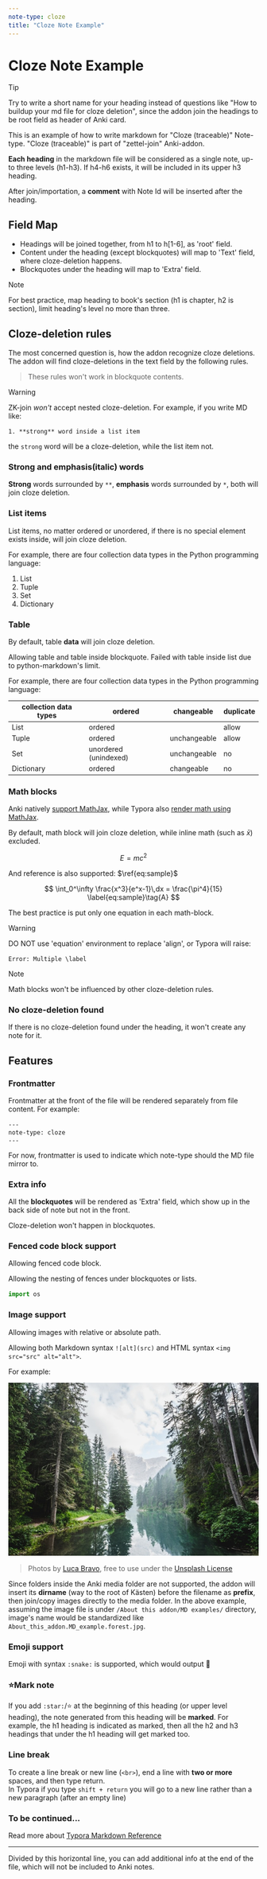 ```yaml
---
note-type: cloze
title: "Cloze Note Example"
---
```


# Cloze Note Example

> [!TIP]
> 
> Try to write a short name for your heading instead of questions like "How to buildup your md file for cloze deletion", since the addon join the headings to be root field as header of Anki card.

This is an example of how to write markdown for "Cloze (traceable)" Note-type. "Cloze (traceable)" is part of "zettel-join" Anki-addon.

**Each heading** in the markdown file will be considered as a single note, up-to three levels (h1-h3). If h4-h6 exists, it will be included in its upper h3 heading.

After join/importation, a **comment** with Note Id will be inserted after the heading.

## Field Map

- Headings will be joined together, from h1 to h\[1-6\], as 'root' field. 
- Content under the heading (except blockquotes) will map to 'Text' field, where cloze-deletion happens.
- Blockquotes under the heading will map to 'Extra' field.

> [!Note]
>
> For best practice, map heading to book's section (h1 is chapter, h2 is section), limit heading's level no more than three.

## Cloze-deletion rules

The most concerned question is, how the addon recognize cloze deletions. The addon will find cloze-deletions in the text field by the following rules.

> These rules won't work in blockquote contents.
> 

> [!WARNING] 
>
> ZK-join *won't* accept nested cloze-deletion. For example, if you write MD like:
> ```
> 1. **strong** word inside a list item
> ```
> the `strong` word will be a cloze-deletion, while the list item not.

### Strong and emphasis(italic) words

**Strong** words surrounded by `**`, **emphasis** words surrounded by `*`, both will join cloze deletion. 

### List items

List items, no matter ordered or unordered, if there is no special element exists inside, will join cloze deletion. 

For example, there are four collection data types in the Python programming language:

1. List
2. Tuple
3. Set
4. Dictionary

### Table

By default, table **data** will join cloze deletion.

Allowing table and table inside blockquote. Failed with table inside list due to python-markdown's limit.

For example, there are four collection data types in the Python programming language:

| collection data types | ordered               | changeable   | duplicate |
| --------------------- | --------------------- | ------------ | --------- |
| List                  | ordered               |              | allow     |
| Tuple                 | ordered               | unchangeable | allow     |
| Set                   | unordered (unindexed) | unchangeable | no        |
| Dictionary            | ordered               | changeable   | no        |

### Math blocks

Anki natively [support MathJax](https://docs.ankiweb.net/math.html), while Typora also [render math using MathJax](https://support.typora.io/Math/#cross-reference). 

By default, math block will join cloze deletion, while inline math (such as $\bar x$) excluded. 

$$
E = mc^2
$$

And reference is also supported: $\ref{eq:sample}$

$$
\int_0^\infty \frac{x^3}{e^x-1}\,dx = \frac{\pi^4}{15}
\label{eq:sample}\tag{A}
$$

The best practice is put only one equation in each math-block. 

> [!WARNING]
>
> DO NOT use 'equation' environment to replace 'align', or Typora will raise:
>
> ```
> Error: Multiple \label
> ```

> [!Note]
>
> Math blocks won't be influenced by other cloze-deletion rules.

### No cloze-deletion found

If there is no cloze-deletion found under the heading, it won't create any note for it.



## Features

### Frontmatter

Frontmatter at the front of the file will be rendered separately from file content. For example:

```
---
note-type: cloze
---
```

For now, frontmatter is used to indicate which note-type should the MD file mirror to.

### Extra info

All the **blockquotes** will be rendered as 'Extra' field, which show up in the back side of note but not in the front.

Cloze-deletion won't happen in blockquotes.

### Fenced code block support

Allowing fenced code block.

Allowing the nesting of fences under blockquotes or lists.

```python
import os
```

### Image support

Allowing images with relative or absolute path.

Allowing both Markdown syntax `![alt](src)` and HTML syntax `<img src="src" alt="alt">`.

For example:

![forest](.assets/forest.jpg)

> Photos by [Luca Bravo](https://unsplash.com/@lucabravo), free to use under the [Unsplash License](https://unsplash.com/license)

Since folders inside the Anki media folder are not supported, the addon will insert its **dirname** (way to the root of Kästen) before the filename as **prefix**, then join/copy images directly to the media folder. In the above example, assuming the image file is under `/About this addon/MD examples/` directory, image's name would be standardized like `About_this_addon.MD_example.forest.jpg`.

### Emoji support

Emoji with syntax `:snake:` is supported, which would output :snake:

### :star:Mark note

If you add ​`:star:`​/⭐ at the beginning of this heading (or upper level heading), the note generated from this heading will be **marked**. For example, the h1 heading is indicated as marked, then all the h2 and h3 headings that under the h1 heading will get marked too.

### Line break

To create a line break or new line (`<br>`), end a line with **two or more** spaces, and then type return.   
In Typora if you type `shift + return` you will go to a new line rather than a new paragraph (after an empty line)

### To be continued...

Read more about [Typora Markdown Reference](https://support.typora.io/Markdown-Reference/)

---

Divided by this horizontal line, you can add additional info at the end of the file,  which will not be included to Anki notes.
